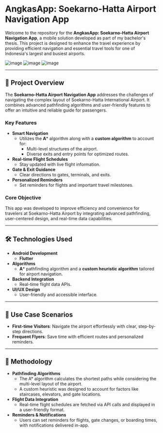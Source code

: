 # AngkasApp: Soekarno-Hatta Airport Navigation App

Welcome to the repository for the **AngkasApp: Soekarno-Hatta Airport Navigation App**, a mobile solution developed as part of my bachelor's thesis. This project is designed to enhance the travel experience by providing efficient navigation and essential travel tools for one of Indonesia's largest and busiest airports.

![image](https://github.com/user-attachments/assets/2a79f9e1-37e0-459c-8efb-c925b93d615d)
![image](https://github.com/user-attachments/assets/ab4c9e1c-c47a-4d90-b6fa-8db53947f26b)
![image](https://github.com/user-attachments/assets/8e959d1f-5948-49cd-b557-8a359fd0260f)

---
## 📜 Project Overview

The **Soekarno-Hatta Airport Navigation App** addresses the challenges of navigating the complex layout of Soekarno-Hatta International Airport. It combines advanced pathfinding algorithms and user-friendly features to offer an intuitive and reliable guide for passengers. 

### Key Features
- **Smart Navigation**  
  - Utilizes the **A*** algorithm along with a **custom algorithm** to account for:
    - Multi-level structures of the airport.  
    - Diverse exits and entry points for optimized routes.
- **Real-time Flight Schedules**  
  - Stay updated with live flight information.  
- **Gate & Exit Guidance**  
  - Clear directions to gates, terminals, and exits.  
- **Personalized Reminders**  
  - Set reminders for flights and important travel milestones.  

### Core Objective
This app was developed to improve efficiency and convenience for travelers at Soekarno-Hatta Airport by integrating advanced pathfinding, user-centered design, and real-time data capabilities.

---

## 🛠️ Technologies Used

- **Android Development**  
  - **Flutter**  
- **Algorithms**  
  - **A*** pathfinding algorithm and a **custom heuristic algorithm** tailored for airport navigation.
- **Backend Integration**  
  - Real-time flight data APIs.
- **UI/UX Design**  
  - User-friendly and accessible interface.  

---

## 🎯 Use Case Scenarios

- **First-time Visitors**: Navigate the airport effortlessly with clear, step-by-step directions.  
- **Frequent Flyers**: Save time with efficient routes and personalized reminders.  

---

## 📖 Methodology

- **Pathfinding Algorithms**  
  - The A* algorithm calculates the shortest paths while considering the multi-level layout of the airport.
  - A custom heuristic was designed to account for factors like staircases, elevators, and gate locations.
- **Flight Data Integration**  
  - Real-time flight schedules are fetched via API calls and displayed in a user-friendly format.
- **Reminders & Notifications**  
  - Users can set reminders for flights, gate changes, or boarding times, with notifications delivered in-app.
